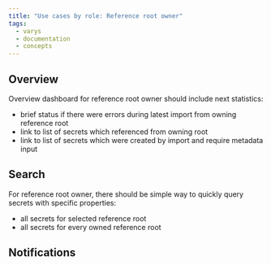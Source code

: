 ```yaml
---
title: "Use cases by role: Reference root owner"
tags:
  - varys
  - documentation
  - concepts
---
```


## Overview

Overview dashboard for reference root owner should include next statistics:

* brief status if there were errors during latest import from owning reference root
* link to list of secrets which  referenced from owning root
* link to list of secrets which were created by import and require metadata input

## Search

For reference root owner, there should be simple way to quickly query secrets with specific properties:

* all secrets for selected reference root
* all secrets for every owned reference root

## Notifications
